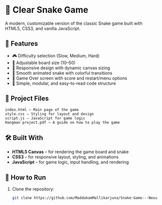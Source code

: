 
# 🐍 Clear Snake Game

A modern, customizable version of the classic Snake game built with HTML5, CSS3, and vanilla JavaScript.

## 🚀 Features

- 🎮 Difficulty selection (Slow, Medium, Hard)
- 🧩 Adjustable board size (10–50)
- 📱 Responsive design with dynamic canvas sizing
- 🌈 Smooth animated snake with colorful transitions
- 🏁 Game Over screen with score and restart/menu options
- 🧠 Simple, modular, and easy-to-read code structure

## 📁 Project Files
```
index.html – Main page of the game
style.css – Styling for layout and design
script.js – JavaScript for game logic
Hangman project.pdf – A guide on how to play the game
```

## 🛠️ Built With

- **HTML5 Canvas** – for rendering the game board and snake
- **CSS3** – for responsive layout, styling, and animations
- **JavaScript** – for game logic, input handling, and rendering

## 📂 How to Run

1. Clone the repository:
   ```bash
   git clone https://github.com/MaddakamMallikarjuna/Snake-Game---Nexus.git
